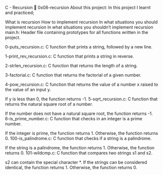 C - Recursion 📃 0x08-recursion
About this project:
In this project I learnt and practiced;

What is recursion
How to implement recursion
In what situations you should implement recursion
In what situations you shouldn’t implement recursion
main.h: Header file containing prototypes for all functions written in the project.

0-puts_recursion.c: C function that prints a string, followed by a new line.

1-print_rev_recursion.c: C function that prints a string in reverse.

2-strlen_recursion.c: C function that returns the length of a string.

3-factorial.c: C function that returns the factorial of a given number.

4-pow_recursion.c: C function that returns the value of a number x raised to the value of an input y.

If y is less than 0, the function returns -1.
5-sqrt_recursion.c: C function that returns the natural square root of a number.

If the number does not have a natural square root, the function returns -1.
6-is_prime_number.c: C function that checks in an integer is a prime number.

If the integer is prime, the function returns 1.
Otherwise, the function returns 0.
100-is_palindrome.c: C function that checks if a string is a palindrome.

If the string is a palindrome, the function returns 1.
Otherwise, the function returns 0.
101-wildcmp.c: C function that compares two strings s1 and s2.

s2 can contain the special character *.
If the strings can be considered identical, the function returns 1.
Otherwise, the function returns 0.
